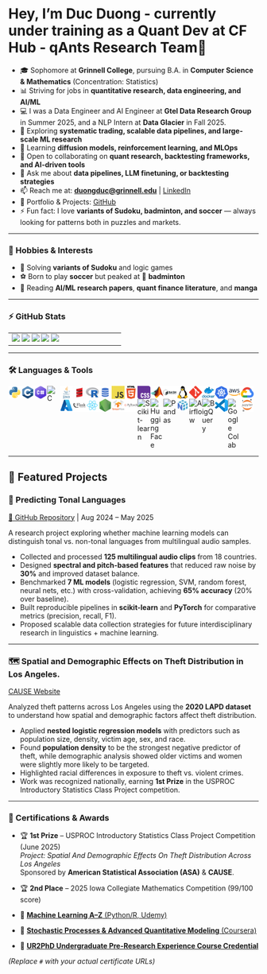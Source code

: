 # Hey, I’m Duc Duong - currently under training as a Quant Dev at CF Hub - qAnts Research Team👋  

- 🎓 Sophomore at **Grinnell College**, pursuing B.A. in **Computer Science & Mathematics** (Concentration: Statistics)  
- 📊 Striving for jobs in **quantitative research, data engineering, and AI/ML**  
- 💻 I was a Data Engineer and AI Engineer at **Gtel Data Research Group** in Summer 2025, and a NLP Intern at **Data Glacier** in Fall 2025.  
- 🔭 Exploring **systematic trading, scalable data pipelines, and large-scale ML research**  
- 🌱 Learning **diffusion models, reinforcement learning, and MLOps**  
- 👯 Open to collaborating on **quant research, backtesting frameworks, and AI-driven tools**  
- 💬 Ask me about **data pipelines, LLM finetuning, or backtesting strategies**  
- 📫 Reach me at: **duongduc@grinnell.edu** | [LinkedIn](https://www.linkedin.com/in/duchduong)  
- 📝 Portfolio & Projects: [GitHub](https://github.com/duongduc388222)  
- ⚡ Fun fact: I love **variants of Sudoku, badminton, and soccer** — always looking for patterns both in puzzles and markets.

---

### 🎯 Hobbies & Interests  
- 🧩 Solving **variants of Sudoku** and logic games 
- ⚽  Born to play **soccer** but peaked at 🏸 **badminton**
- 📖 Reading **AI/ML research papers**, **quant finance literature**, and **manga**

---

### ⚡ GitHub Stats  
<table>
<tr>
  <td width="48%">
    <img src="https://github-readme-stats.vercel.app/api?username=duongduc388222&show_icons=true&hide_border=true&count_private=true" />
    <img src="https://github-readme-stats.vercel.app/api/top-langs/?username=duongduc388222&layout=compact&show_icons=true&hide_border=true" />
    <img src="https://github-readme-streak-stats.herokuapp.com/?user=duongduc388222&hide_border=true" />
    <img src="https://github-profile-trophy.vercel.app/?username=duongduc388222&theme=flat&no-frame=true&margin-w=15" />
    <img src="https://github-readme-activity-graph.vercel.app/graph?username=duongduc388222&bg_color=ffffff&color=000000&line=3b82f6&point=2563eb&area=true&hide_border=true" />
  </td>
</tr>
</table>  

---

### 🛠️ Languages & Tools  

<img align="left" alt="Python" width="26px" src="https://raw.githubusercontent.com/github/explore/master/topics/python/python.png"/>  
<img align="left" alt="C++" width="26px" src="https://raw.githubusercontent.com/github/explore/master/topics/cpp/cpp.png"/>  
<img align="left" alt="C#" width="26px" src="https://raw.githubusercontent.com/github/explore/master/topics/csharp/csharp.png"/> 
<img align="left" alt="C" width="26px" src="https://upload.wikimedia.org/wikipedia/commons/1/19/C_Logo.png"/>
<img align="left" alt="Java" width="26px" src="https://raw.githubusercontent.com/github/explore/master/topics/java/java.png"/>  
<img align="left" alt="Scala" width="26px" src="https://raw.githubusercontent.com/github/explore/master/topics/scala/scala.png"/>  
<img align="left" alt="R" width="26px" src="https://raw.githubusercontent.com/github/explore/master/topics/r/r.png"/>  
<img align="left" alt="SQL" width="26px" src="https://raw.githubusercontent.com/github/explore/master/topics/sql/sql.png"/>  
<img align="left" alt="JavaScript" width="26px" src="https://raw.githubusercontent.com/github/explore/master/topics/javascript/javascript.png"/>  
<img align="left" alt="HTML" width="26px" src="https://raw.githubusercontent.com/github/explore/master/topics/html/html.png"/>  
<img align="left" alt="CSS" width="26px" src="https://raw.githubusercontent.com/github/explore/master/topics/css/css.png"/>  
<img align="left" alt="MATLAB" width="26px" src="https://raw.githubusercontent.com/github/explore/master/topics/matlab/matlab.png"/>  
<img align="left" alt="Bash" width="26px" src="https://raw.githubusercontent.com/github/explore/master/topics/bash/bash.png"/>  
<img align="left" alt="Linux" width="26px" src="https://raw.githubusercontent.com/github/explore/master/topics/linux/linux.png"/>  
<img align="left" alt="Git" width="26px" src="https://raw.githubusercontent.com/github/explore/master/topics/git/git.png"/>  
<img align="left" alt="Docker" width="26px" src="https://raw.githubusercontent.com/github/explore/master/topics/docker/docker.png"/>  
<img align="left" alt="Kubernetes" width="26px" src="https://raw.githubusercontent.com/github/explore/master/topics/kubernetes/kubernetes.png"/>  
<img align="left" alt="AWS" width="26px" src="https://raw.githubusercontent.com/github/explore/master/topics/aws/aws.png"/>  
<img align="left" alt="GCP" width="26px" src="https://raw.githubusercontent.com/github/explore/master/topics/google-cloud/google-cloud.png"/>  
<img align="left" alt="Azure" width="26px" src="https://raw.githubusercontent.com/github/explore/master/topics/azure/azure.png"/>  
<img align="left" alt="Flask" width="26px" src="https://raw.githubusercontent.com/github/explore/master/topics/flask/flask.png"/>  
<img align="left" alt="React" width="26px" src="https://raw.githubusercontent.com/github/explore/master/topics/react/react.png"/>  
<img align="left" alt="Node.js" width="26px" src="https://raw.githubusercontent.com/github/explore/master/topics/nodejs/nodejs.png"/>  
<img align="left" alt="TensorFlow" width="26px" src="https://raw.githubusercontent.com/github/explore/master/topics/tensorflow/tensorflow.png"/>  
<img align="left" alt="PyTorch" width="26px" src="https://raw.githubusercontent.com/github/explore/master/topics/pytorch/pytorch.png"/>  
<img align="left" alt="Scikit-learn" width="26px" src="https://avatars.githubusercontent.com/u/365630?v=4"/>  
<img align="left" alt="Hugging Face" width="26px" src="https://avatars.githubusercontent.com/u/25720743?s=200&v=4"/>  
<img align="left" alt="Pandas" width="26px" src="https://upload.wikimedia.org/wikipedia/commons/e/ed/Pandas_logo.svg"/>  
<img align="left" alt="NumPy" width="26px" src="https://raw.githubusercontent.com/github/explore/master/topics/numpy/numpy.png"/>  
<img align="left" alt="Airflow" width="26px" src="https://upload.wikimedia.org/wikipedia/commons/d/de/AirflowLogo.png"/>  
<img align="left" alt="BigQuery" width="26px" src="https://avatars.githubusercontent.com/u/10639145?s=200&v=4"/>  
<img align="left" alt="Visual Studio Code" width="26px" src="https://raw.githubusercontent.com/github/explore/master/topics/visual-studio-code/visual-studio-code.png"/>  
<img align="left" alt="Google Colab" width="26px" src="https://upload.wikimedia.org/wikipedia/commons/d/d0/Google_Colaboratory_SVG_Logo.svg"/>  
<img align="left" alt="Jupyter Notebook" width="26px" src="https://raw.githubusercontent.com/github/explore/master/topics/jupyter-notebook/jupyter-notebook.png"/>  

<br clear="left"/>  

---

## 🚀 Featured Projects  

### 🎵 Predicting Tonal Languages  
[🔗 GitHub Repository](https://github.com/duongduc388222/predict-tonal-languages-machine-learning) | Aug 2024 – May 2025  

A research project exploring whether machine learning models can distinguish tonal vs. non-tonal languages from multilingual audio samples.  

- Collected and processed **125 multilingual audio clips** from 18 countries.  
- Designed **spectral and pitch-based features** that reduced raw noise by **30%** and improved dataset balance.  
- Benchmarked **7 ML models** (logistic regression, SVM, random forest, neural nets, etc.) with cross-validation, achieving **65% accuracy** (20% over baseline).  
- Built reproducible pipelines in **scikit-learn** and **PyTorch** for comparative metrics (precision, recall, F1).  
- Proposed scalable data collection strategies for future interdisciplinary research in linguistics + machine learning.  

---

### 🗺️ Spatial and Demographic Effects on Theft Distribution in Los Angeles. 
[CAUSE Website](https://www.causeweb.org/usproc/usclap/2025/spring/winners) 

Analyzed theft patterns across Los Angeles using the **2020 LAPD dataset** to understand how spatial and demographic factors affect theft distribution.  

- Applied **nested logistic regression models** with predictors such as population size, density, victim age, sex, and race.  
- Found **population density** to be the strongest negative predictor of theft, while demographic analysis showed older victims and women were slightly more likely to be targeted.  
- Highlighted racial differences in exposure to theft vs. violent crimes.  
- Work was recognized nationally, earning **1st Prize** in the USPROC Introductory Statistics Class Project competition.  



---

### 📜 Certifications & Awards  
- 🏆 **1st Prize** – USPROC Introductory Statistics Class Project Competition (June 2025)  
  *Project: Spatial And Demographic Effects On Theft Distribution Across Los Angeles*  
  Sponsored by **American Statistical Association (ASA)** & **CAUSE**.

- 🏆 **2nd Place** – 2025 Iowa Collegiate Mathematics Competition (99/100 score)  

- 📜 [**Machine Learning A–Z** (Python/R, Udemy)](#)  
- 📜 [**Stochastic Processes & Advanced Quantitative Modeling** (Coursera)](#)  
- 📜 [**UR2PhD Undergraduate Pre-Research Experience Course Credential**](#)  


*(Replace `#` with your actual certificate URLs)*  

